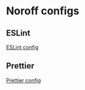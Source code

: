 # Noroff configs

## ESLint

[ESLint config](./packages/eslint-config)

## Prettier

[Prettier config](./packages/prettier-config)
